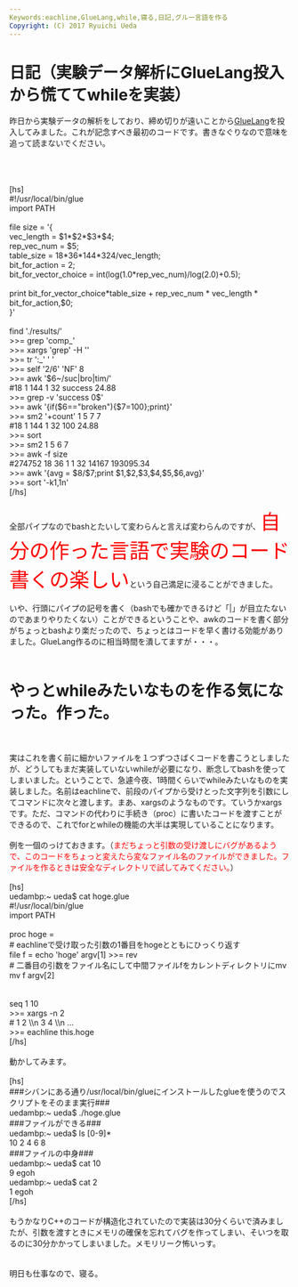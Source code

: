 ```yaml
---
Keywords:eachline,GlueLang,while,寝る,日記,グルー言語を作る
Copyright: (C) 2017 Ryuichi Ueda
---
```

# 日記（実験データ解析にGlueLang投入から慌ててwhileを実装）
昨日から実験データの解析をしており、締め切りが遠いことから<a href="https://github.com/ryuichiueda/GlueLang" target="_blank">GlueLang</a>を投入してみました。これが記念すべき最初のコードです。書きなぐりなので意味を追って読まないでください。<br />
<br />
<!--more--><br />
<br />
[hs]<br />
#!/usr/local/bin/glue<br />
import PATH<br />
<br />
file size = '{<br />
 vec_length = $1*$2*$3*$4;<br />
 rep_vec_num = $5;<br />
 table_size = 18*36*144*324/vec_length;<br />
 bit_for_action = 2;<br />
 bit_for_vector_choice = int(log(1.0*rep_vec_num)/log(2.0)+0.5);<br />
<br />
 print bit_for_vector_choice*table_size + rep_vec_num * vec_length * bit_for_action,$0;<br />
}'<br />
<br />
find './results/'<br />
&gt;&gt;= grep 'comp_'<br />
&gt;&gt;= xargs 'grep' -H ''<br />
&gt;&gt;= tr ':_' ' '<br />
&gt;&gt;= self '2/6' 'NF' 8<br />
&gt;&gt;= awk '$6~/suc|bro|tim/'<br />
#18 1 144 1 32 success 24.88<br />
&gt;&gt;= grep -v 'success 0$'<br />
&gt;&gt;= awk '{if($6==&quot;broken&quot;){$7=100};print}'<br />
&gt;&gt;= sm2 '+count' 1 5 7 7<br />
#18 1 144 1 32 100 24.88<br />
&gt;&gt;= sort<br />
&gt;&gt;= sm2 1 5 6 7<br />
&gt;&gt;= awk -f size<br />
#274752 18 36 1 1 32 14167 193095.34<br />
&gt;&gt;= awk '{avg = $8/$7;print $1,$2,$3,$4,$5,$6,avg}'<br />
&gt;&gt;= sort '-k1,1n'<br />
[/hs]<br />
<br />
全部パイプなのでbashとたいして変わらんと言えば変わらんのですが、<span style="color:red;font-size:36px">自分の作った言語で実験のコード書くの楽しい</span>という自己満足に浸ることができました。<br />
<br />
いや、行頭にパイプの記号を書く（bashでも確かできるけど「|」が目立たないのであまりやりたくない）ことができるということや、awkのコードを書く部分がちょっとbashより楽だったので、ちょっとはコードを早く書ける効能がありました。GlueLang作るのに相当時間を潰してますが・・・。<br />
<br />
<h1>やっとwhileみたいなものを作る気になった。作った。</h1><br />
<br />
実はこれを書く前に細かいファイルを１つずつさばくコードを書こうとしましたが、どうしてもまだ実装していないwhileが必要になり、断念してbashを使ってしまいました。ということで、急遽今夜、1時間くらいでwhileみたいなものを実装しました。名前はeachlineで、前段のパイプから受けとった文字列を引数にしてコマンドに次々と渡します。まあ、xargsのようなものです。ていうかxargsです。ただ、コマンドの代わりに手続き（proc）に書いたコードを渡すことができるので、これでforとwhileの機能の大半は実現していることになります。<br />
<br />
例を一個のっけておきます。（<span style="color:red">まだちょっと引数の受け渡しにバグがあるようで、このコードをちょっと変えたら変なファイル名のファイルができました。ファイルを作るときは安全なディレクトリで試してみてください。</span>）<br />
<br />
[hs]<br />
uedambp:~ ueda$ cat hoge.glue <br />
#!/usr/local/bin/glue<br />
import PATH<br />
<br />
proc hoge =<br />
	# eachlineで受け取った引数の1番目をhogeとともにひっくり返す<br />
	file f = echo 'hoge' argv[1] &gt;&gt;= rev<br />
	# 二番目の引数をファイル名にして中間ファイルfをカレントディレクトリにmv<br />
	mv f argv[2]<br />
	<br />
<br />
seq 1 10<br />
&gt;&gt;= xargs -n 2<br />
# 1 2 \\n 3 4 \\n ...<br />
&gt;&gt;= eachline this.hoge<br />
[/hs]<br />
<br />
動かしてみます。<br />
<br />
[hs]<br />
###シバンにある通り/usr/local/bin/glueにインストールしたglueを使うのでスクリプトをそのまま実行###<br />
uedambp:~ ueda$ ./hoge.glue <br />
###ファイルができる###<br />
uedambp:~ ueda$ ls [0-9]*<br />
10 2 4 6 8<br />
###ファイルの中身###<br />
uedambp:~ ueda$ cat 10<br />
9 egoh<br />
uedambp:~ ueda$ cat 2<br />
1 egoh<br />
[/hs]<br />
<br />
もうかなりC++のコードが構造化されていたので実装は30分くらいで済みましたが、引数を渡すときにメモリの確保を忘れてバグを作ってしまい、そいつを取るのに30分かかってしまいました。メモリリーク怖いっす。<br />
<br />
<br />
明日も仕事なので、寝る。
